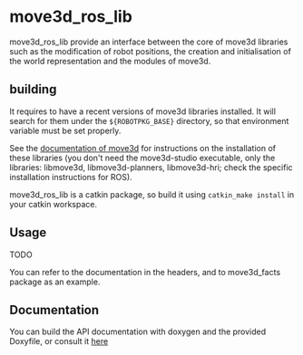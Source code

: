 # move3d_ros_lib

move3d_ros_lib provide an interface between the core of move3d libraries such
as the modification of robot positions, the creation and initialisation of the
world representation and the modules of move3d.

## building

It requires to have a recent versions of move3d libraries installed. It will
search for them under the `${ROBOTPKG_BASE}` directory, so that environment
variable must be set properly.

See the [documentation of move3d][move3d-doc] for instructions on the
installation of these libraries (you don't need the move3d-studio executable,
only the libraries: libmove3d, libmove3d-planners, libmove3d-hri; check the
specific installation instructions for ROS).

move3d_ros_lib is a catkin package, so build it using `catkin_make install` in
your catkin workspace.

[move3d-doc]: https://redmine.laas.fr/projects/move3d/wiki/Wiki ""

## Usage

TODO

You can refer to the documentation in the headers, and to move3d_facts package as an example.

## Documentation

You can build the API documentation with doxygen and the provided Doxyfile, or consult it [here][doc]

[doc]: https://laas.github.io/move3d_ros_lib/ "API documentation of move3d_ros_lib"
